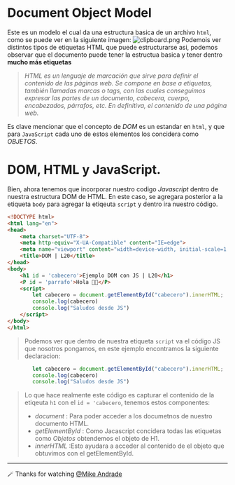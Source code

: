# Document Object Model

Este es un modelo el cual da una estructura basica de un archivo `html`, como se puede ver en la siguiente imagen:
![clipboard.png](https://cms-assets.tutsplus.com/cdn-cgi/image/width=850/uploads/users/30/posts/35650/image-upload/the=dom-tree.png)
Podemois ver distintos tipos de etiquetas HTML que puede  estructurarse asi, podemos observar que el documento puede tener la estructua basica y tener dentro **mucho más etiquetas** 

>_HTML es un lenguaje de marcación que sirve para definir el contenido de las páginas web. Se compone en base a etiquetas, también llamadas marcas o tags, con las cuales conseguimos expresar las partes de un documento, cabecera, cuerpo, encabezados, párrafos, etc. En definitiva, el contenido de una página web._

Es clave mencionar que el concepto de *DOM* es un estandar en `html`, y que para `JavaScript` cada uno de estos elementos los concidera como *OBJETOS*.
# DOM, HTML y JavaScript.
Bien, ahora tenemos que incorporar nuestro codigo *Javascript* dentro de nuestra estructura DOM de  HTML.
En este caso, se agregara posterior a la etiqueta `body` para agregar la etiqeuta `script` y dentro ira nuestro código.

````html
<!DOCTYPE html>
<html lang="en">
<head>
    <meta charset="UTF-8">
    <meta http-equiv="X-UA-Compatible" content="IE=edge">
    <meta name="viewport" content="width=device-width, initial-scale=1.0">
    <title>DOM | L20</title>
</head>
<body>
    <h1 id = 'cabecero'>Ejemplo DOM con JS | L20</h1>
    <P id = 'parrafo'>Hola 🚀✨</P>
    <script>
        let cabecero = document.getElementById("cabecero").innerHTML;
        console.log(cabecero)
        console.log("Saludos desde JS")
    </script>
</body>
</html>
````
> Podemos ver que dentro de nuestra etiqueta `script` va el código JS que nosotros pongamos, en este ejemplo encontramos la siguiente declaracion:

````javascript
        let cabecero = document.getElementById("cabecero").innerHTML;
        console.log(cabecero)
        console.log("Saludos desde JS")
````
> Lo que hace realmente este código es capturar el contenido de la etiqeuta `h1` con el `id = 'cabecero`, tenemos estos componentes:
> - _*document*_ : Para poder acceder a los documetnos de nuestro documento HTML.
> - *_getElementById_* : Como Jacascript concidera todas las etiquetas como *Objetos* obtendemos el objeto de H1.
> - *_innerHTML_* :Esto ayudara a acceder al contenido de el objeto que obtuvimos con el getElementById.
---

🪄 Thanks for watching [@Mike Andrade](https://github.com/Mike-std-cpu)